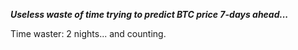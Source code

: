 ***Useless waste of time trying to predict BTC price 7-days ahead...***

Time waster: 2 nights... and counting.
